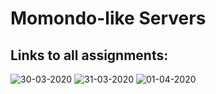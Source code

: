 # Momondo-like Servers

## Links to all assignments:
![30-03-2020](https://github.com/Paepke-cph/Flow3Week2Day1)
![31-03-2020](https://github.com/Paepke-cph/Flow3Week2Day2)
![01-04-2020](https://github.com/Paepke-cph/Flow3Week2Day3)
